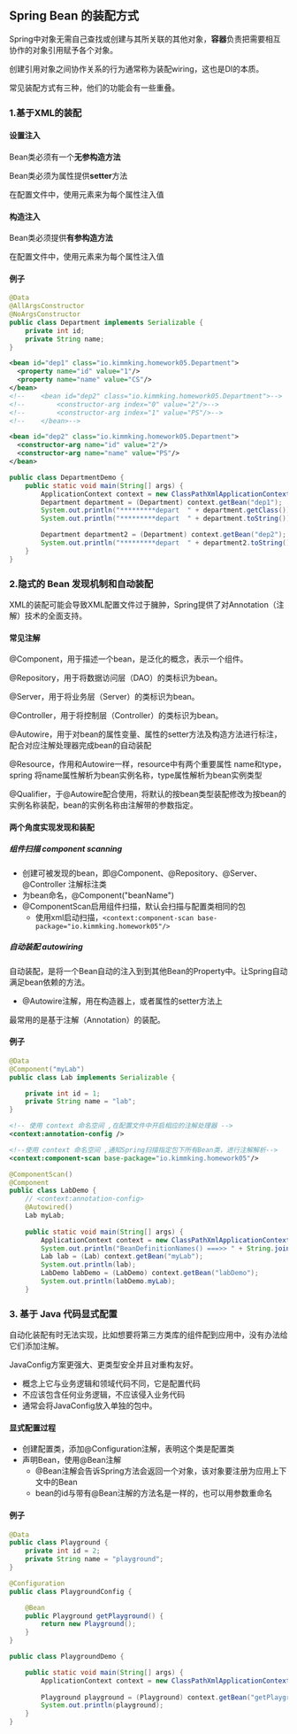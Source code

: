 

## Spring Bean 的装配方式

Spring中对象无需自己查找或创建与其所关联的其他对象，**容器**负责把需要相互协作的对象引用赋予各个对象。

创建引用对象之间协作关系的行为通常称为装配wiring，这也是DI的本质。

常见装配方式有三种，他们的功能会有一些重叠。

### 1.基于XML的装配

#### 设置注入

Bean类必须有一个**无参构造方法**

Bean类必须为属性提供**setter**方法

在配置文件中，使用元素来为每个属性注入值

#### 构造注入

Bean类必须提供**有参构造方法**

在配置文件中，使用元素来为每个属性注入值



#### 例子

```java
@Data
@AllArgsConstructor
@NoArgsConstructor
public class Department implements Serializable {
    private int id;
    private String name;
}
```



```xml
<bean id="dep1" class="io.kimmking.homework05.Department">
  <property name="id" value="1"/>
  <property name="name" value="CS"/>
</bean>
<!--    <bean id="dep2" class="io.kimmking.homework05.Department">-->
<!--        <constructor-arg index="0" value="2"/>-->
<!--        <constructor-arg index="1" value="PS"/>-->
<!--    </bean>-->

<bean id="dep2" class="io.kimmking.homework05.Department">
  <constructor-arg name="id" value="2"/>
  <constructor-arg name="name" value="PS"/>
</bean>
```



```java
public class DepartmentDemo {
    public static void main(String[] args) {
        ApplicationContext context = new ClassPathXmlApplicationContext("applicationContext.xml");
        Department department = (Department) context.getBean("dep1");
        System.out.println("*********depart  " + department.getClass());
        System.out.println("*********depart  " + department.toString());

        Department department2 = (Department) context.getBean("dep2");
        System.out.println("*********depart  " + department2.toString());
    }
}
```



### 2.隐式的 Bean 发现机制和自动装配

XML的装配可能会导致XML配置文件过于臃肿，Spring提供了对Annotation（注解）技术的全面支持。

#### 常见注解

@Component，用于描述一个bean，是泛化的概念，表示一个组件。

@Repository，用于将数据访问层（DAO）的类标识为bean。

@Server，用于将业务层（Server）的类标识为bean。

@Controller，用于将控制层（Controller）的类标识为bean。

@Autowire，用于对bean的属性变量、属性的setter方法及构造方法进行标注，配合对应注解处理器完成bean的自动装配

@Resource，作用和Autowire一样，resource中有两个重要属性 name和type，spring 将name属性解析为bean实例名称，type属性解析为bean实例类型

@Qualifier，于@Autowire配合使用，将默认的按bean类型装配修改为按bean的实例名称装配，bean的实例名称由注解带的参数指定。



#### 两个角度实现发现和装配

##### 组件扫描 component scanning

- 创建可被发现的bean，即@Component、@Repository、@Server、@Controller 注解标注类
- 为bean命名，@Component("beanName")
- @ComponentScan启用组件扫描，默认会扫描与配置类相同的包
  - 使用xml启动扫描，`<context:component-scan base-package="io.kimmking.homework05"/>`

##### 自动装配 autowiring

自动装配，是将一个Bean自动的注入到到其他Bean的Property中。让Spring自动满足bean依赖的方法。

- @Autowire注解，用在构造器上，或者属性的setter方法上

最常用的是基于注解（Annotation）的装配。



#### 例子

```java
@Data
@Component("myLab")
public class Lab implements Serializable {

    private int id = 1;
    private String name = "lab";
}
```



```xml
<!-- 使用 context 命名空间 ,在配置文件中开启相应的注解处理器 -->
<context:annotation-config />

<!--使用 context 命名空间 ,通知Spring扫描指定包下所有Bean类，进行注解解析-->
<context:component-scan base-package="io.kimmking.homework05"/>
```



```java
@ComponentScan()
@Component
public class LabDemo {
    // <context:annotation-config>
    @Autowired()
    Lab myLab;
  
    public static void main(String[] args) {
        ApplicationContext context = new ClassPathXmlApplicationContext("applicationContext.xml");
        System.out.println("BeanDefinitionNames() ===>> " + String.join(",", context.getBeanDefinitionNames()));
        Lab lab = (Lab) context.getBean("myLab");
        System.out.println(lab);
        LabDemo labDemo = (LabDemo) context.getBean("labDemo");
        System.out.println(labDemo.myLab);
    }
```





### 3. 基于 Java 代码显式配置

自动化装配有时无法实现，比如想要将第三方类库的组件配到应用中，没有办法给它们添加注解。

JavaConfig方案更强大、更类型安全并且对重构友好。

- 概念上它与业务逻辑和领域代码不同，它是配置代码
- 不应该包含任何业务逻辑，不应该侵入业务代码
- 通常会将JavaConfig放入单独的包中。

#### 显式配置过程

- 创建配置类，添加@Configuration注解，表明这个类是配置类
- 声明Bean，使用@Bean注解
  - @Bean注解会告诉Spring方法会返回一个对象，该对象要注册为应用上下文中的Bean
  - bean的id与带有@Bean注解的方法名是一样的，也可以用参数重命名

#### 例子

```java
@Data
public class Playground {
    private int id = 2;
    private String name = "playground";
}

@Configuration
public class PlaygroundConfig {

    @Bean
    public Playground getPlayground() {
        return new Playground();
    }
}

public class PlaygroundDemo {

    public static void main(String[] args) {
        ApplicationContext context = new ClassPathXmlApplicationContext("applicationContext.xml");
        
        Playground playground = (Playground) context.getBean("getPlayground");
        System.out.println(playground);
    }
}
```

